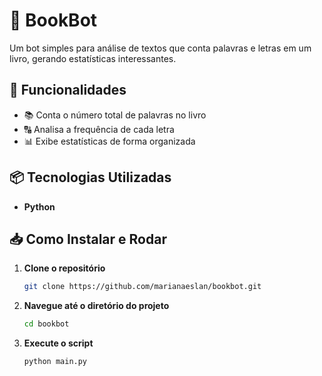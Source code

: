 # 📖 BookBot  

Um bot simples para análise de textos que conta palavras e letras em um livro, gerando estatísticas interessantes.  

## 🚀 Funcionalidades  
- 📚 Conta o número total de palavras no livro  
- 🔠 Analisa a frequência de cada letra  
- 📊 Exibe estatísticas de forma organizada  

## 📦 Tecnologias Utilizadas  
- **Python**  

## 📥 Como Instalar e Rodar  
1. **Clone o repositório**  
   ```bash
   git clone https://github.com/marianaeslan/bookbot.git
2. **Navegue até o diretório do projeto**
    ```bash
    cd bookbot
3. **Execute o script**
    ```bash
    python main.py
